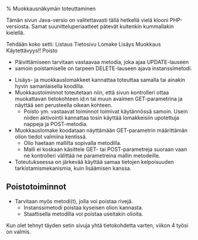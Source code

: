 % Muokkausnäkymän toteuttaminen
<!-- order: 8 -->

<wip />

Tämän sivun Java-versio on valitettavasti tällä hetkellä vielä klooni PHP-versiosta. Samat suunitteluperiaatteet pätevät kuitenkin kummallakin kielellä.

<comment>
Tehdään koko setti:
  Listaus
  Tietosivu
  Lomake
    Lisäys
    Muokkaus
    Käytettävyys!!
  Poisto

* Päivittämiseen tarvitaan vastaavaa metodia, joka ajaa UPDATE-lauseen
* samoin poistamiselle on tarpeen DELETE-lauseen ajava instanssimetodi.
</comment>

* Lisäys- ja muokkauslomakkeet kannattaa toteuttaa samalla tai ainakin hyvin samanlaisella koodilla.
* Muokkaustoiminnot toteutetaan niin, että sivun kontrolleri ottaa muokattavan tietokohteen id:n tai muun avaimen GET-parametrina ja näyttää sen perusteella oikean kohteen.
    * Poisto ym. vastaavat toiminnot toimivat käytännössä samoin. Usein niiden aktivointii kannattaa tosin käyttää lomakkeisiin upotettuja nappeja ja POST-metodia.
* Muokkauslomake koodataan näyttämään GET-parametrin määrittämän olion tiedot valmiina kentissä. 
    * Olio haetaan mallilta sopivalla metodilla.
    * Malli ei koskaan käsittele GET- tai POST-parametreja suoraan vaan ne kontrolleri välittää ne parametreina mallin metodeille.
* Toteutukseessa on järkevää käyttää samaa tietojen kelpoisuuden tarkistamismekanismia, kuin lisäämisen kanssa.

## Poistotoiminnot

* Tarvitaan myös metodi(t), jolla voi poistaa rivejä.
    * Instanssimetodi poistaa kyseisen olion kannasta.
    * Staattisella metodilla voi poistaa useitakin olioita.

<last>
Kun olet tehnyt täyden setin sivuja yhtä tietokohdetta varten, viikon 4 työsi on valmis.
</last>

